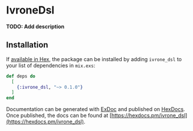 # IvroneDsl

**TODO: Add description**

## Installation

If [available in Hex](https://hex.pm/docs/publish), the package can be installed
by adding `ivrone_dsl` to your list of dependencies in `mix.exs`:

```elixir
def deps do
  [
    {:ivrone_dsl, "~> 0.1.0"}
  ]
end
```

Documentation can be generated with [ExDoc](https://github.com/elixir-lang/ex_doc)
and published on [HexDocs](https://hexdocs.pm). Once published, the docs can
be found at [https://hexdocs.pm/ivrone_dsl](https://hexdocs.pm/ivrone_dsl).

